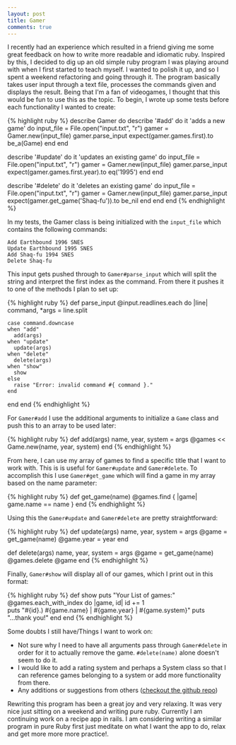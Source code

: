 ```yaml
---
layout: post
title: Gamer
comments: true
---
```


I recently had an experience which resulted in a friend giving me some great feedback on how to write more readable and idiomatic ruby. Inspired by this, I decided to dig up an old simple ruby program I was playing around with when I first started to teach myself.  I wanted to polish it up, and so I spent a weekend refactoring and going through it. The program basically takes user input through a text file, processes the commands given and displays the result.  Being that I'm a fan of videogames, I thought that this would be fun to use this as the topic. To begin, I wrote up some tests before each functionality I wanted to create:  

{% highlight ruby %}
describe Gamer do
  describe '#add' do
    it 'adds a new game' do
      input_file = File.open("input.txt", "r")
      gamer = Gamer.new(input_file)
      gamer.parse_input
      expect(gamer.games.first).to be_a(Game)
    end
  end

  describe '#update' do
    it 'updates an existing game' do
      input_file = File.open("input.txt", "r")
      gamer = Gamer.new(input_file)
      gamer.parse_input
      expect(gamer.games.first.year).to eq('1995')
    end
  end

  describe '#delete' do
    it 'deletes an existing game' do
      input_file = File.open("input.txt", "r")
      gamer = Gamer.new(input_file)
      gamer.parse_input
      expect(gamer.get_game('Shaq-fu')).to be_nil
    end
  end
end
{% endhighlight %}

In my tests, the Gamer class is being initialized with the `input_file` which contains the following commands:

`Add Earthbound 1996 SNES`<br>
`Update Earthbound 1995 SNES`<br>
`Add Shaq-fu 1994 SNES`<br>
`Delete Shaq-fu`

This input gets pushed through to `Gamer#parse_input` which will split the string and interpret the first index as the command.  From there it pushes it to one of the methods I plan to set up:

{% highlight ruby %}
def parse_input
  @input.readlines.each do |line|
    command, *args = line.split

    case command.downcase
    when "add"
      add(args)
    when "update"
      update(args)
    when "delete"
      delete(args)
    when "show"
      show
    else
      raise "Error: invalid command #{ command }."
    end
  end
end
{% endhighlight %}

For `Gamer#add` I use the additional arguments to initialize a `Game` class and push this to an array to be used later:

{% highlight ruby %}
def add(args)
  name, year, system = args
  @games << Game.new(name, year, system)
end
{% endhighlight %}

From here, I can use my array of games to find a specific title that I want to work with.  This is is useful for `Gamer#update` and `Gamer#delete`.  To accomplish this I use `Gamer#get_game` which will find a game in my array based on the name parameter:

{% highlight ruby %}
def get_game(name)
  @games.find { |game| game.name == name }
end
{% endhighlight %}

Using this the `Gamer#update` and `Gamer#delete` are pretty straightforward:

{% highlight ruby %}
def update(args)
  name, year, system = args
  @game = get_game(name)
  @game.year = year
end

def delete(args)
  name, year, system = args
  @game = get_game(name)
  @games.delete @game
end
{% endhighlight %}

Finally, `Gamer#show` will display all of our games, which I print out in this format:

{% highlight ruby %}
def show
  puts "Your List of games:"
  @games.each_with_index do  |game, id|
    id += 1  
    puts "#{id}.) #{game.name} | #{game.year} | #{game.system}"
    puts "...thank you!"
  end
end
{% endhighlight %}

Some doubts I still have/Things I want to work on:

  * Not sure why I need to have all arguments pass through `Gamer#delete` in order for it to actually remove the game.  `#delete(name)` alone doesn't seem to do it.
  * I would like to add a rating system and perhaps a System class so that I can reference games belonging to a system or add more functionality from there.
  * Any additions or suggestions from others ([checkout the github repo](https://github.com/mostlybadfly/gamer))

Rewriting this program has been a great joy and very relaxing. It was very nice just sitting on a weekend and writing pure ruby.  Currently I am continuing work on a recipe app in rails.  I am considering writing a similar program in pure Ruby first just meditate on what I want the app to do, relax and get more more more practice!.
